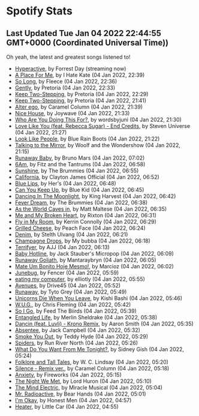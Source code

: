 
# Spotify Stats
## Last Updated Tue Jan 04 2022 22:44:55 GMT+0000 (Coordinated Universal Time))

Oh yeah, the latest and greatest songs listened to!

- [Hyperactive](https://www.last.fm/music/Forrest+Day/_/Hyperactive), by Forrest Day (streaming now)
- [A Place For Me](https://www.last.fm/music/I+Hate+Kate/_/A+Place+For+Me), by I Hate Kate (04 Jan 2022, 22:39)
- [So Long](https://www.last.fm/music/Fleece/_/So+Long), by Fleece (04 Jan 2022, 22:36)
- [Gently](https://www.last.fm/music/Pretoria/_/Gently), by Pretoria (04 Jan 2022, 22:33)
- [Keep Two-Stepping](https://www.last.fm/music/Pretoria/_/Keep+Two-Stepping), by Pretoria (04 Jan 2022, 22:29)
- [Keep Two-Stepping](https://www.last.fm/music/Pretoria/_/Keep+Two-Stepping), by Pretoria (04 Jan 2022, 21:41)
- [Alter ego](https://www.last.fm/music/Caramel+Column/_/Alter+ego), by Caramel Column (04 Jan 2022, 21:39)
- [Nice House](https://www.last.fm/music/Joywave/_/Nice+House), by Joywave (04 Jan 2022, 21:33)
- [Who Are You Doing This For?](https://www.last.fm/music/wordsbyjuni/_/Who+Are+You+Doing+This+For%3F), by wordsbyjuni (04 Jan 2022, 21:30)
- [Love Like You (feat. Rebecca Sugar) - End Credits](https://www.last.fm/music/Steven+Universe/_/Love+Like+You+(feat.+Rebecca+Sugar)+-+End+Credits), by Steven Universe (04 Jan 2022, 21:27)
- [Look Like People](https://www.last.fm/music/Blue+Rain+Boots/_/Look+Like+People), by Blue Rain Boots (04 Jan 2022, 21:22)
- [Talking to the Mirror](https://www.last.fm/music/Woolf+and+the+Wondershow/_/Talking+to+the+Mirror), by Woolf and the Wondershow (04 Jan 2022, 21:15)
- [Runaway Baby](https://www.last.fm/music/Bruno+Mars/_/Runaway+Baby), by Bruno Mars (04 Jan 2022, 07:02)
- [6Am](https://www.last.fm/music/Fitz+and+the+Tantrums/_/6Am), by Fitz and the Tantrums (04 Jan 2022, 06:58)
- [Sunshine](https://www.last.fm/music/The+Brummies/_/Sunshine), by The Brummies (04 Jan 2022, 06:55)
- [California](https://www.last.fm/music/Clayton+James+Official/_/California), by Clayton James Official (04 Jan 2022, 06:52)
- [Blue Lips](https://www.last.fm/music/Her%27s/_/Blue+Lips), by Her's (04 Jan 2022, 06:48)
- [Can You Keep Up](https://www.last.fm/music/Blue+Kid/_/Can+You+Keep+Up), by Blue Kid (04 Jan 2022, 06:45)
- [Dancing In The Moonlight](https://www.last.fm/music/King+Harvest/_/Dancing+In+The+Moonlight), by King Harvest (04 Jan 2022, 06:42)
- [Fever Dream](https://www.last.fm/music/The+Brummies/_/Fever+Dream), by The Brummies (04 Jan 2022, 06:38)
- [As the World Caves in](https://www.last.fm/music/Matt+Maltese/_/As+the+World+Caves+in), by Matt Maltese (04 Jan 2022, 06:35)
- [Me and My Broken Heart](https://www.last.fm/music/Rixton/_/Me+and+My+Broken+Heart), by Rixton (04 Jan 2022, 06:31)
- [Fly in My Room](https://www.last.fm/music/Kerrin+Connolly/_/Fly+in+My+Room), by Kerrin Connolly (04 Jan 2022, 06:29)
- [Grilled Cheese](https://www.last.fm/music/Peach+Face/_/Grilled+Cheese), by Peach Face (04 Jan 2022, 06:24)
- [Denim](https://www.last.fm/music/Stelth+Ulvang/_/Denim), by Stelth Ulvang (04 Jan 2022, 06:21)
- [Champagne Drops](https://www.last.fm/music/My+bubba/_/Champagne+Drops), by My bubba (04 Jan 2022, 06:18)
- [Terrifyer](https://www.last.fm/music/AJJ/_/Terrifyer), by AJJ (04 Jan 2022, 06:13)
- [Baby Hotline](https://www.last.fm/music/Jack+Stauber%27s+Micropop/_/Baby+Hotline), by Jack Stauber's Micropop (04 Jan 2022, 06:09)
- [Runaway Goliath](https://www.last.fm/music/Mantaraybryn/_/Runaway+Goliath), by Mantaraybryn (04 Jan 2022, 06:05)
- [Mate Um Bonito Hoje Mesmo!](https://www.last.fm/music/Marcioz/_/Mate+Um+Bonito+Hoje+Mesmo!), by Marcioz (04 Jan 2022, 06:02)
- [Junebug](https://www.last.fm/music/Fencer/_/Junebug), by Fencer (04 Jan 2022, 05:59)
- [eating my computer](https://www.last.fm/music/elliotly/_/eating+my+computer), by elliotly (04 Jan 2022, 05:55)
- [Avenues](https://www.last.fm/music/Drive45/_/Avenues), by Drive45 (04 Jan 2022, 05:52)
- [Runaway](https://www.last.fm/music/Tyto+Grey/_/Runaway), by Tyto Grey (04 Jan 2022, 05:49)
- [Unicorns Die When You Leave](https://www.last.fm/music/Kishi+Bashi/_/Unicorns+Die+When+You+Leave), by Kishi Bashi (04 Jan 2022, 05:46)
- [W.U.G.](https://www.last.fm/music/Chris+Fleming/_/W.U.G.), by Chris Fleming (04 Jan 2022, 05:42)
- [So I Go](https://www.last.fm/music/Feed+The+Biirds/_/So+I+Go), by Feed The Biirds (04 Jan 2022, 05:39)
- [Entangled Life](https://www.last.fm/music/Merlin+Sheldrake/_/Entangled+Life), by Merlin Sheldrake (04 Jan 2022, 05:38)
- [Dancin (feat. Luvli) - Krono Remix](https://www.last.fm/music/Aaron+Smith/_/Dancin+(feat.+Luvli)+-+Krono+Remix), by Aaron Smith (04 Jan 2022, 05:35)
- [Absentee](https://www.last.fm/music/Jack+Campbell/_/Absentee), by Jack Campbell (04 Jan 2022, 05:32)
- [Smoke You Out](https://www.last.fm/music/Teddy+Hyde/_/Smoke+You+Out), by Teddy Hyde (04 Jan 2022, 05:29)
- [Spiders](https://www.last.fm/music/Run+River+North/_/Spiders), by Run River North (04 Jan 2022, 05:26)
- [What Do You Want From Me Tonight?](https://www.last.fm/music/Sidney+Gish/_/What+Do+You+Want+From+Me+Tonight%3F), by Sidney Gish (04 Jan 2022, 05:24)
- [Folklore and Tall Tales](https://www.last.fm/music/W.+C.+Lindsay/_/Folklore+and+Tall+Tales), by W. C. Lindsay (04 Jan 2022, 05:20)
- [Silence - Remix ver.](https://www.last.fm/music/Caramel+Column/_/Silence+-+Remix+ver.), by Caramel Column (04 Jan 2022, 05:18)
- [Anxiety](https://www.last.fm/music/Fireworks/_/Anxiety), by Fireworks (04 Jan 2022, 05:15)
- [The Night We Met](https://www.last.fm/music/Lord+Huron/_/The+Night+We+Met), by Lord Huron (04 Jan 2022, 05:10)
- [The Mind Electric](https://www.last.fm/music/Miracle+Musical/_/The+Mind+Electric), by Miracle Musical (04 Jan 2022, 05:04)
- [Mr. Radioactive](https://www.last.fm/music/Bear+Hands/_/Mr.+Radioactive), by Bear Hands (04 Jan 2022, 05:01)
- [I'm Okay](https://www.last.fm/music/Honest+Men/_/I%27m+Okay), by Honest Men (04 Jan 2022, 04:57)
- [Heater](https://www.last.fm/music/Little+Car/_/Heater), by Little Car (04 Jan 2022, 04:55)
